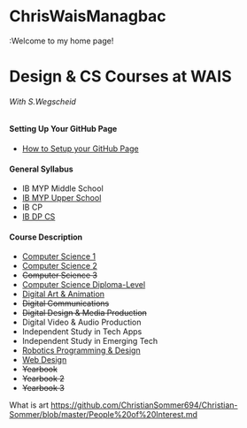 # ChrisWaisManagbac

:Welcome to my home page!

# Design & CS Courses at WAIS
###### With S.Wegscheid

#### Setting Up Your GitHub Page
* [How to Setup your GitHub Page](https://shawnwegs.github.io/Guide-to-Setup-GH-Pages/)

#### General Syllabus
* IB MYP Middle School
* [IB MYP Upper School](https://shawnwegs.github.io/Starting-Class/IB-MYP-US-syllabus)
* IB CP
* [IB DP CS](https://shawnwegs.github.io/Starting-Class/IB-DP-CS-syllabus)

#### Course Description
* [Computer Science 1](https://shawnwegs.github.io/Starting-Class/course-descriptions/IB-MYP-CP-CompSci)
* [Computer Science 2](https://shawnwegs.github.io/Starting-Class/course-descriptions/IB-MYP-CP-CompSci2)
* ~~Computer Science 3~~
* [Computer Science Diploma-Level](https://shawnwegs.github.io/Starting-Class/course-descriptions/IB-DP-CompSci)
* [Digital Art & Animation](https://shawnwegs.github.io/Starting-Class/course-descriptions/IB-MYP-CP-DigitalArt)
* ~~Digital Communications~~
* ~~Digital Design & Media Production~~
* Digital Video & Audio Production
* Independent Study in Tech Apps
* Independent Study in Emerging Tech
* [Robotics Programming & Design](https://shawnwegs.github.io/Starting-Class/course-descriptions/IB-MYP-CP-Robotics)
* [Web Design](https://shawnwegs.github.io/Starting-Class/course-descriptions/IB-MYP-CP-WebDesign)
* ~~Yearbook~~
* ~~Yearbook 2~~
* ~~Yearbook 3~~


What is art 
https://github.com/ChristianSommer694/Christian-Sommer/blob/master/People%20of%20Interest.md
